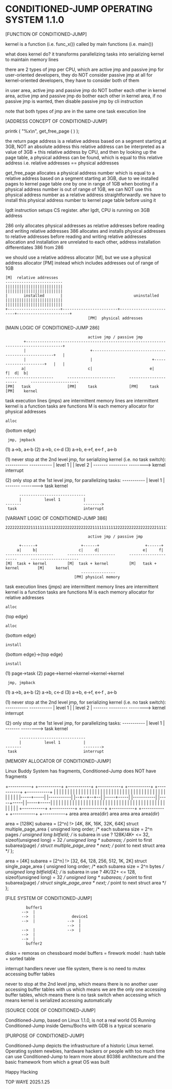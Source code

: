 # CONDITIONED-JUMP OPERATING SYSTEM 1.1.0

[FUNCTION OF CONDITIONED-JUMP]

kernel is a function (i.e. func_x()) called by main functions (i.e. main())

what does kernel do? it transforms parallelizing tasks into serializing kernel to maintain memory lines

there are 2 types of jmp per CPU, which are active jmp and passive jmp
for user-oriented developers, they do NOT consider passive jmp at all
for kernel-oriented developers, they have to consider both of them

in user area, active jmp and passive jmp do NOT bother each other
in kernel area, active jmp and passive jmp do bother each other
in kernel area, if no passive jmp is wanted, then disable passive jmp by cli instruction

note that both types of jmp are in the same one task execution line

[ADDRESS CONCEPT OF CONDITIONED-JUMP]

printk ( "%x\n", get_free_page ( ) );

the return page address is a relative address based on a segment starting at 3GB, NOT an absolute address
this relative address can be interpreted as a value of 3GB + this relative address by CPU, and then
by looking up the page table, a physical address can be found, which is equal to this relative address
i.e. relative addresses == physical addresses

get_free_page allocates a physical address number which is equal to a relative address based on a segment
starting at 3GB, due to we installed pages to kernel page table one by one in range of 1GB when booting
if a physical address number is out of range of 1GB, we can NOT use this physical address number as a relative
address straightforwardly. we have to install this physical address number to kernel page table before using it

lgdt instruction setups CS register. after lgdt, CPU is running on 3GB address

286 only allocates physical addresses as relative addresses before reading and writing relative addresses
386 allocates and installs physical addresses to relative addresses before reading and writing relative addresses
allocation and installation are unrelated to each other, address installation differentiates 386 from 286

we should use a relative address allocator [M], but we use a physical address allocator [PM] instead
which includes addresses out of range of 1GB

    [M]  relative addresses
    -------------------------
    |||||||||||||||||||||||||
    |||||||||||||||||||||||||
    |       installed       |                               uninstalled
    |||||||||||||||||||||||||
    |||||||||||||||||||||||||
    +-----------------------+------------------------+------------------------+-----------------------+
                                        [PM]  physical addresses

[MAIN LOGIC OF CONDITIONED-JUMP 286]

                                        active jmp / passive jmp
            +--------------------------------------------------------------------------------------+
            |                            +-----------------------------------------------------+   |
            |                            |                          +----------------------+   |   |
           a|                           c|                         e|                     f|  d|  b|
    ---------------------      ---------------------      ---------------------      ---------------------
    [PM]   task                [PM]     task              [PM]     task              [PM]    kernel

task execution lines (jmps) are intermittent
memory lines are intermittent
kernel is a function
tasks are functions
M is each memory allocator for physical addresses

    alloc
{bottom edge}

     jmp, jmpback
(1) a->b, a<-b
(2) a->b, c<-d
(3) a->b,
    e->f, e<-f
        , a<-b

(1) never stop at the 2nd level jmp, for serializing kernel (i.e. no task switch):
          -----------       -----------
          | level 1 |       | level 2 |
    -------         ---------         -------->
                     kernel           interrupt

(2) only stop at the 1st level jmp, for parallelizing tasks:
          -----------
          | level 1 |
    -------         -------->
     task            kernel

          -----------------------------
          |          level 1          |
    -------                           -------->
     task                             interrupt

[VARIANT LOGIC OF CONDITIONED-JUMP 386]

    222222222221111111111222222222222222221111111111222222222222222222111111111111111111111111111111111111

                                        active jmp / passive jmp

          +------+                   +------+                    +------+
         a|     b|                  c|     d|                   e|     f|
    ---------------------      ---------------------      ---------------------      ---------------------
    [M]  task + kernel         [M]  task + kernel         [M]   task + kernel        [M]     kernel
                                     ---------------
                                  [PM] physical memory

task execution lines (jmps) are intermittent
memory lines are intermittent
kernel is a function
tasks are functions
M is each memory allocator for relative addresses

    alloc
{top edge}

    alloc
{bottom edge}

    install
{bottom edge}->{top edge}

    install
(1) page->task
(2) page->kernel->kernel->kernel->kernel

     jmp, jmpback
(1) a->b, a<-b
(2) a->b, c<-d
(3) a->b,
    e->f, e<-f
        , a<-b

(1) never stop at the 2nd level jmp, for serializing kernel (i.e. no task switch):
          -----------       -----------
          | level 1 |       | level 2 |
    -------         ---------         -------->
                     kernel           interrupt

(2) only stop at the 1st level jmp, for parallelizing tasks:
          -----------
          | level 1 |
    -------         -------->
     task            kernel

          -----------------------------
          |          level 1          |
    -------                           -------->
     task                             interrupt

[MEMORY ALLOCATOR OF CONDITIONED-JUMP]

Linux Buddy System has fragments, Conditioned-Jump does NOT have fragments

 +-----------+ +-----------+ +-----------+ +-----------+ +-----------+ +-----------+ +-----------+
 |     |     | |           | |  |  |  |  | |     |     | |           | |     |     | |  |  |  |  |
 |     |     | |           | |  |  |  |  | |     |     | |           | |     |     | |  |  |  |  |
 |-----+-----| |-----------| |--+--+--+--| |-----+-----| |-----------| |-----+-----| |-----+-----|
 |     |     | |           | |  |  |  |  | |     |     | |           | |     |     | |  |  |  |  |
 |     |     | |           | |  |  |  |  | |     |     | |           | |     |     | |  |  |  |  |
 +-----------+ +-----------+ +-----------+ +-----------+ +-----------+ +-----------+ +-----------+
     area          area        area(dir)       area          area          area        area(dir)

area = [128K]
subarea = [2^n] !> [4K, 8K, 16K, 32K, 64K]
struct multiple_page_area
{
     unsigned long order;               /* each subarea size = 2^n pages */
     unsigned long bitfield;            /* is subarea in use ? 128K/4K+ <= 32, sizeof(unsigned long) = 32 */
     unsigned long * subareas;          /* point to first subarea(page) */
     struct multiple_page_area * next;  /* point to next struct area */
};

area = [4K]
subarea = [2^n] !> [32, 64, 128, 256, 512, 1K, 2K]
struct single_page_area
{
     unsigned long order;               /* each subarea size = 2^n bytes */
     unsigned long bitfield[4];         /* is subarea in use ? 4K/32+ <= 128, sizeof(unsigned long) = 32 */
     unsigned long * subareas;          /* point to first subarea(page) */
     struct single_page_area * next;    /* point to next struct area */
};

[FILE SYSTEM OF CONDITIONED-JUMP]

             buffer1
           -->  |
           -->  |                device1
           -->  |              -->  |
                               -->  |
           -->  |              -->  |
           -->  |
           -->  |
             buffer2

disks = remoras on chessboard model
buffers = firework model : hash table + sorted table

interrupt handlers never use file system, there is no need to mutex accessing buffer tables

never to stop at the 2nd level jmp, which means there is no another user accessing buffer tables with us
which means we are the only one accessing buffer tables, which means there is no task switch when accessing
which means kernel is serialized accessing automatically

[SOURCE CODE OF CONDITIONED-JUMP]

Conditioned-Jump, based on Linux 1.1.0, is not a real world OS
Running Conditioned-Jump inside Qemu/Bochs with GDB is a typical scenario

[PURPOSE OF CONDITIONED-JUMP]

Conditioned-Jump depicts the infrastructure of a historic Linux kernel. Operating system newbies,
hardware hackers or people with too much time can use Conditioned-Jump to learn more about 80386
architecture and the basic framework from which a great OS was built

Happy Hacking



TOP WAYE
2025.1.25
